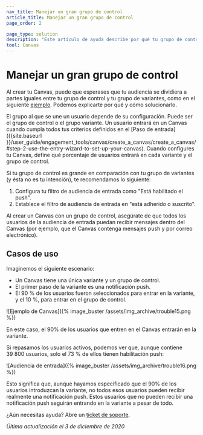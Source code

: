 ```yaml
---
nav_title: Manejar un gran grupo de control
article_title: Manejar un gran grupo de control
page_order: 2

page_type: solution
description: "Este artículo de ayuda describe por qué tu grupo de control puede ser mayor de lo esperado, y te guía por los pasos para solucionarlo."
tool: Canvas
---
```


# Manejar un gran grupo de control

Al crear tu Canvas, puede que esperases que tu audiencia se dividiera a partes iguales entre tu grupo de control y tu grupo de variantes, como en el siguiente [ejemplo](#example). Podemos explicarte por qué y cómo solucionarlo.

El grupo al que se une un usuario depende de su configuración. Puede ser el grupo de control o el grupo variante. Un usuario entrará en un Canvas cuando cumpla todos tus criterios definidos en el [Paso de entrada]({{site.baseurl }}/user_guide/engagement_tools/canvas/create_a_canvas/create_a_canvas/#step-2-use-the-entry-wizard-to-set-up-your-canvas). Cuando configures tu Canvas, define qué porcentaje de usuarios entrará en cada variante y el grupo de control.

Si tu grupo de control es grande en comparación con tu grupo de variantes (y ésta no es tu intención), te recomendamos lo siguiente:
1. Configura tu filtro de audiencia de entrada como "Está habilitado el push".
2. Establece el filtro de audiencia de entrada en "está adherido o suscrito".

Al crear un Canvas con un grupo de control, asegúrate de que todos los usuarios de la audiencia de entrada puedan recibir mensajes dentro del Canvas (por ejemplo, que el Canvas contenga mensajes push y por correo electrónico).

## Casos de uso

Imaginemos el siguiente escenario:
- Un Canvas tiene una única variante y un grupo de control.
- El primer paso de la variante es una notificación push.
- El 90 % de los usuarios fueron seleccionados para entrar en la variante, y el 10 %, para entrar en el grupo de control.

![Ejemplo de Canvas]({% image_buster /assets/img_archive/trouble15.png %})

En este caso, el 90% de los usuarios que entren en el Canvas entrarán en la variante. 

Si repasamos los usuarios activos, podemos ver que, aunque contiene 39 800 usuarios, solo el 73 % de ellos tienen habilitación push:

![Audiencia de entrada]({% image_buster /assets/img_archive/trouble16.png %})

Esto significa que, aunque hayamos especificado que el 90% de los usuarios introduzcan la variante, no todos esos usuarios pueden recibir realmente una notificación push. Estos usuarios que no pueden recibir una notificación push seguirán entrando en la variante a pesar de todo.

¿Aún necesitas ayuda? Abre un [ticket de soporte]({{site.baseurl}}/braze_support/).

_Última actualización el 3 de diciembre de 2020_

